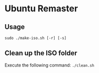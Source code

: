 # Ubuntu Remaster

## Usage
`sudo ./make-iso.sh [-r] [-s]`

## Clean up the ISO folder
Execute the following command:
`./clean.sh`
